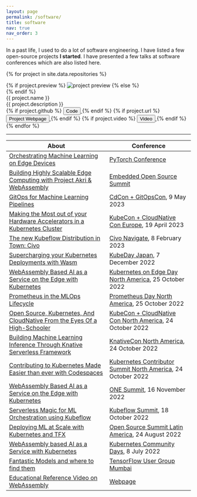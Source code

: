 ```yaml
---
layout: page
permalink: /software/
title: software
nav: true
nav_order: 3
---
```


In a past life, I used to do a lot of software engineering. I have listed a few open-source projects **I started**. I have presented a few talks at software conferences which are also listed here.

{% for project in site.data.repositories %}
<div class="repository d-flex">
  <div class="project-thumbnail">
    {% if project.preview %}
    <img src="{{ project.preview | prepend: '/assets/img/software/' | relative_url }}" alt="project preview">
    {% else %}
    <div class="empty-img"></div>
    {% endif %}
  </div>
  <div class="project-info">
    <div class="title">{{ project.name }}</div>
    <div class="description">{{ project.description }}</div>
    <div class="links">
      {% if project.github %}
      <a href="{{ project.github }}" target="_blank" rel="noopener noreferrer">
        <button><i class="fab fa-github"></i> Code</button>
      </a>
      {% endif %}
      {% if project.url %}
      <a href="{{ project.url }}" target="_blank" rel="noopener noreferrer">
        <button><i class="fas fa-globe"></i> Project Webpage</button>
      </a>
      {% endif %}
      {% if project.video %}
      <a href="{{ project.video }}" target="_blank" rel="noopener noreferrer">
        <button><i class="fas fa-video"></i> Video</button>
      </a>
      {% endif %}
    </div>
  </div>
</div>
{% endfor %}

---

| About | Conference |
| ------ | ----------- |
| [Orchestrating Machine Learning on Edge Devices](https://youtu.be/B3p9R71AgyY) | [PyTorch Conference](https://events.linuxfoundation.org/pytorch-conference/) |
| [Building Highly Scalable Edge Computing with Project Akri & WebAssembly](https://youtu.be/qt_HLvpSyzs) | [Embedded Open Source Summit](https://events.linuxfoundation.org/embedded-open-source-summit/) |
| [GitOps for Machine Learning Pipelines](https://youtu.be/CwZnOTZD5UE) | [CdCon + GitOpsCon](https://events.linuxfoundation.org/cdcon-gitopscon/), 9 May 2023 |
| [Making the Most out of your Hardware Accelerators in a Kubernetes Cluster](https://youtu.be/9g0ZlX0y3jw) | [KubeCon + CloudNative Con Europe](https://events.linuxfoundation.org/kubecon-cloudnativecon-europe/), 19 April 2023 |
| [The new Kubeflow Distribution in Town: Civo](https://youtu.be/8f2fem7nRiE) | [Civo Navigate](https://navigate.civo.com/), 8 February 2023 |
| [Supercharging your Kubernetes Deployments with Wasm](https://youtu.be/7s26II7B5jE) | [KubeDay Japan](https://kubeday.cloudnative.jp/), 7 December 2022 |
| [WebAssembly Based AI as a Service on the Edge with Kubernetes](https://youtu.be/6xYQ8l4Jf1w) | [Kubernetes on Edge Day North America](https://events.linuxfoundation.org/kubernetes-on-edge-day/), 25 October 2022 |
| [Prometheus in the MLOps Lifecycle](https://youtu.be/6xYQ8l4Jf1w) | [Prometheus Day North America](https://events.linuxfoundation.org/prometheusday/), 25 October 2022 |
| [Open Source, Kubernetes, And CloudNative From the Eyes Of a High-Schooler](https://youtu.be/6xYQ8l4Jf1w) | [KubeCon + CloudNative Con North America](https://events.linuxfoundation.org/kubecon-cloudnativecon-north-america/), 24 October 2022 |
| [Building Machine Learning Inference Through Knative Serverless Framework](https://youtu.be/6xYQ8l4Jf1w) | [KnativeCon North America](https://events.linuxfoundation.org/knativecon/), 24 October 2022 |
| [Contributing to Kubernetes Made Easier than ever with Codespaces](https://youtu.be/6xYQ8l4Jf1w) | [Kubernetes Contributor Summit North America](https://events.linuxfoundation.org/kubernetes-contributor-summit/), 24 October 2022 |
| [WebAssembly Based AI as a Service on the Edge with Kubernetes](https://youtu.be/6xYQ8l4Jf1w) | [ONE Summit](https://www.onesummit.org/), 16 November 2022 |
| [Serverless Magic for ML Orchestration using Kubeflow](https://youtu.be/6xYQ8l4Jf1w) | [Kubeflow Summit](https://events.linuxfoundation.org/kubeflow-summit/), 18 October 2022 |
| [Deploying ML at Scale with Kubernetes and TFX](https://youtu.be/6xYQ8l4Jf1w) | [Open Source Summit Latin America](https://events.linuxfoundation.org/open-source-summit-latin-america/), 24 August 2022 |
| [WebAssembly based AI as a Service with Kubernetes](https://youtu.be/6xYQ8l4Jf1w) | [Kubernetes Community Days](https://www.cncf.io/community/kcd/), 8 July 2022 |
| [Fantastic Models and where to find them](https://youtu.be/6xYQ8l4Jf1w) | [TensorFlow User Group Mumbai](https://www.meetup.com/tfugmumbai) |
| [Educational Reference Video on WebAssembly](https://youtu.be/eYekV2Do0YU) | [Webpage](https://kubesimplify.github.io/wasm-course) |

<!-- | [Federated Machine Learning with Kubernetes](https://youtu.be/6xYQ8l4Jf1w) | [Open Source Summit Latin America](https://events.linuxfoundation.org/open-source-summit-latin-america/), 24 August 2022 | -->
<!-- | [WebAssembly Based AI as a Service](https://youtu.be/6xYQ8l4Jf1w) | [Open Source Summit Latin America](https://events.linuxfoundation.org/open-source-summit-latin-america/), 24 August 2022 | -->
